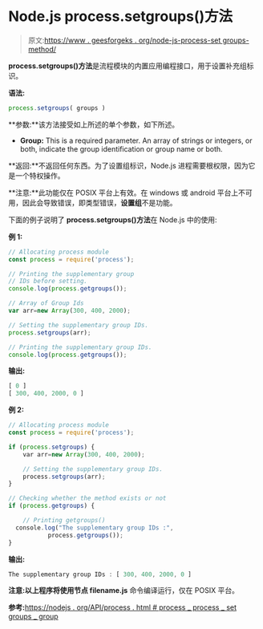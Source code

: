 # Node.js process.setgroups()方法

> 原文:[https://www . geesforgeks . org/node-js-process-set groups-method/](https://www.geeksforgeeks.org/node-js-process-setgroups-method/)

**process.setgroups()方法**是流程模块的内置应用编程接口，用于设置补充组标识。

**语法:**

```js
process.setgroups( groups )
```

**参数:**该方法接受如上所述的单个参数，如下所述。

*   **Group:** This is a required parameter. An array of strings or integers, or both, indicate the group identification or group name or both.

**返回:**不返回任何东西。为了设置组标识，Node.js 进程需要根权限，因为它是一个特权操作。

**注意:**此功能仅在 POSIX 平台上有效。在 windows 或 android 平台上不可用，因此会导致错误，即类型错误，**设置组**不是功能。

下面的例子说明了 **process.setgroups()方法**在 Node.js 中的使用:

**例 1:**

```js
// Allocating process module
const process = require('process');

// Printing the supplementary group
// IDs before setting.
console.log(process.getgroups());

// Array of Group Ids
var arr=new Array(300, 400, 2000);

// Setting the supplementary group IDs.
process.setgroups(arr);

// Printing the supplementary group IDs.
console.log(process.getgroups());
```

**输出:**

```js
[ 0 ]
[ 300, 400, 2000, 0 ]
```

**例 2:**

```js
// Allocating process module
const process = require('process');

if (process.setgroups) {
    var arr=new Array(300, 400, 2000);

    // Setting the supplementary group IDs.
    process.setgroups(arr);
}

// Checking whether the method exists or not
if (process.getgroups) {

    // Printing getgroups()
  console.log("The supplementary group IDs :",
           process.getgroups());
}
```

**输出:**

```js
The supplementary group IDs : [ 300, 400, 2000, 0 ]
```

**注意:**以上程序将使用**节点 filename.js** 命令编译运行，仅在 POSIX 平台。

**参考:**[https://nodejs . org/API/process . html # process _ process _ set groups _ group](https://nodejs.org/api/process.html#process_process_setgroups_groups)